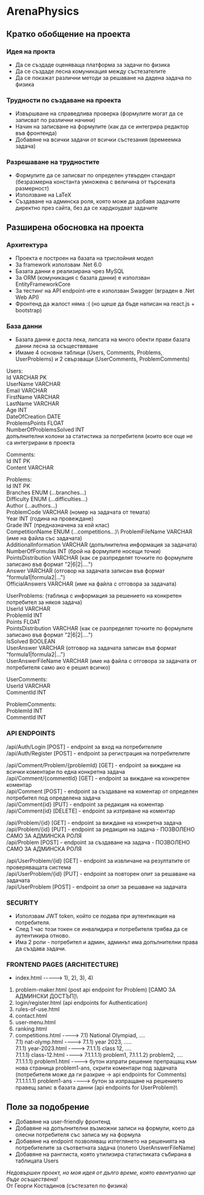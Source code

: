 # ArenaPhysics
## Кратко обобщение на проекта
### Идея на прокта
- Да се създаде оценяваща платформа за задачи по физика
- Да се създаде лесна комуникация между състезателите
- Да се покажат различни методи за решаване на дадена задача по физика
### Трудности по създаване на проекта
- Извършване на справедлива проверка (формулите могат да се записват по различни начини)
- Начин на записване на формулите (как да се интегрира редактор във фронтенда)
- Добавяне на всички задачи от всички състезания (времеемка задача)
### Разрешаване на трудностите
- Формулите да се записват по определен утвърден стандарт (безразмерна константа умножена с величина от търсената размерност)
- Използване на LaTeX
- Създаване на админска роля, която може да добавя задачите директно през сайта, без да се хардкоудват задачите
## Разширена обосновка на проекта
### Архитектура
- Проекта е построен на базата на трислойния модел 
- За framework използвам .Net 6.0
- Базата данни е реализирана чрез MySQL 
- За ORM (комуникация с базата данни) е използван EntityFrameworkCore
- За тестинг на API endpoint-ите е използван Swagger (вграден в .Net Web API)
- Фронтенд да жалост няма :( (но щеше да бъде написан на react.js + bootstrap)
### База данни
- Базата данни е доста лека, липсата на много обекти прави базата данни лесна за осъществяване
- Имаме 4 основни таблици (Users, Comments, Problems, UserProblems) и 2 свързващи (UserComments, ProblemComments)

Users:\
Id VARCHAR PK\
UserName VARCHAR\
Email VARCHAR\
FirstName VARCHAR\
LastName VARCHAR\
Age INT\
DateOfCreation DATE\
ProblemsPoints FLOAT\
NumberOfProblemsSolved INT\
допълнителни колони за статистика за потребителя (които все още не са интегрирани в проекта

Comments:\
Id INT PK\
Content VARCHAR

Problems:\
Id INT PK\
Branches ENUM (...branches...)\
Difficulty ENUM (...difficulties...)\
Author (...authors...)\
ProblemCode VARCHAR (номер на задачата от темата)\
Year INT (година на провеждане)\
Grade INT (предназначена за кой клас)\
CompetitionName ENUM (...competitions...)\ 
ProblemFileName VARCHAR (име на файла със задачата)\
AdditionalInformation VARCHAR (допълнителна информация за задачата)\
NumberOfFormulas INT (брой на формулите носещи точки)\
PointsDistribution VARCHAR (как се разпределят точките по формулите записано във формат "2|6|2|....")\
Answer VARCHAR (отговор на задачата записан във формат "formula1|formula2|...")\
OfficialAnswers VARCHAR (име на файла с отговора за задачата)

UserProblems: (таблица с информация за решението на конкретен потребител за някоя задача)\
UserId VARCHAR \
ProblemId INT\
Points FLOAT\
PointsDistribution VARCHAR (как се разпределят точките по формулите записано във формат "2|6|2|....")\
IsSolved BOOLEAN\
UserAnswer VARCHAR (отговор на задачата записан във формат "formula1|formula2|...")\
UserAnswerFileName VARCHAR (име на файла с отговора за задачата от потребителя само ако е решил всичко)

UserComments:\
UserId VARCHAR\
CommentId INT

ProblemComments:\
ProblemId INT\
CommentId INT

### API ENDPOINTS
/api/Auth/Login [POST] - endpoint за вход на потребителите\
/api/Auth/Register [POST] - endpoint за регистрация на потребителите

/api/Comment/Problem/{problemId} [GET] - endpoint за виждане на всички коментари по една конкретна задача\
/api/Comment/{commentId} [GET] - endpoint за виждане на конкретен коментар\
/api/Comment [POST] - endpoint за създаване на коментар от определен потребител под определена задача\
/api/Comment{id} [PUT] - endpoint за редакция на коментар\
/api/Comment{id} [DELETE] - endpoint за изтриване на коментар

/api/Problem/{id} [GET] - endpoint за виждане на конкретна задача\
/api/Problem/{id} [PUT] - endpoint за редакция на задача - ПОЗВОЛЕНО САМО ЗА АДМИНСКА РОЛЯ\
/api/Problem [POST] - endpoint за създаване на задача - ПОЗВОЛЕНО САМО ЗА АДМИНСКА РОЛЯ

/api/UserProblem/{id} [GET] - endpoint за извличане на резултатите от проверяващата система\
/api/UserProblem/{id} [PUT] - endpoint за повторен опит за решаване на задачата\
/api/UserProblem [POST] - endpoint за опит за решаване на задачата

### SECURITY
- Използвам JWT token, който се подава при аутентикация на потребителя.
- След 1 час този токен се инвалидира и потребителя трябва да се аутентикира отново.
- Има 2 роли - потребител и админ, админът има допълнителни права да създава задачи.

### FRONTEND PAGES (ARCHITECTURE)
- index.html -----> 1), 2), 3), 4)

1) problem-maker.html (post api endpoint for Problem) [САМО ЗА АДМИНСКИ ДОСТЪП]\
2) login/register.html (api endpoints for Authentication)
3) rules-of-use.html
4) contact.html
5) user-menu.html
6) ranking.html
7) competitions.html ----> 7.1) National Olympiad, ....\
7.1) nat-olymp.html ----> 7.1.1) year 2023, .....\
7.1.1) year-2023.html ----> 7.1.1.1) class 12, ....  
7.1.1.1) class-12.html ----> 7.1.1.1.1) problem1, 7.1.1.1.2) problem2, ....\
7.1.1.1.1) problem1.html ----> бутон изпрати решение препращащ към нова страница problem1-ans, скрити коментари под задачата (потребителя може да ги разкрие -> api endpoints for Comments)\
7.1.1.1.1.1) problem1-ans ----> бутон за изпращане на решението правещ запис в базата данни (api endpoints for UserProblem)\

## Поле за подобрение
- Добавяне на user-friendly фронтенд
- Добавяне на допълнителни възможни записи на формули, което да олесни потребителя със записа му на формула
- Добавяне на endpoint позволяваш изтеглянето на решенията на потребителите за съответната задача (полето UserAnswerFileName)
- Добавяне на ранглиста, която утилизира статистиката събирана в таблицата Users


*Недовършен проект, но моя идея от дълго време, която евентуално ще бъде осъществена!*\
От Георги Костадинов (състезател по физика)





